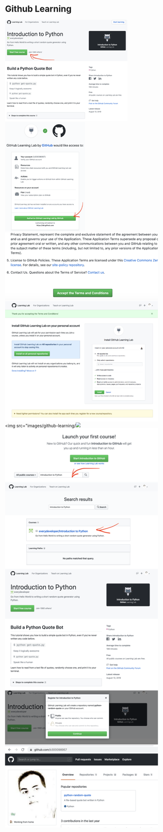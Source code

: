 # Github Learning


<img src="images/github-learning/-.Start-Learning.png" width="403" height="334" ></img>
<img src="images/github-learning/0.Start-lab-github.png" width="264" height="361" ></img>
<img src="images/github-learning/1.Accept-Terms.png" width="" height="" ></img>
<img src="images/github-learning/2.Install-on-all-repositories.png" width="" height="" ></img>
<img src="images/github-learning/<img src="images/github-learning/3.Install-Github-Learning.png" width="" height="" ></img>
<img src="images/github-learning/4.Launch-your-first-course.png" width="" height="" ></img>
<img src="images/github-learning/5.Introduction-Python.png" width="" height="" ></img>
<img src="images/github-learning/6.Start-Free-Course.png" width="" height="" ></img>
<img src="images/github-learning/7.Register-Free-Course.png" width="" height="" ></img>
<img src="images/github-learning/8.Start-Coding.png" width="" height="" ></img>

